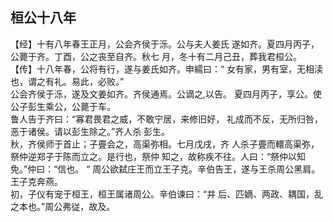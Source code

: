 ## 桓公十八年

【经】十有八年春王正月，公会齐侯于泺。公与夫人姜氏
遂如齐。夏四月丙子，公薨于齐。丁酉，公之丧至自齐。秋七
月，冬十有二月己丑，葬我君桓公。  
【传】十八年春，公将有行，遂与姜氏如齐。申繻曰：“
女有家，男有室，无相渎也，谓之有礼。易此，必败。”  
公会齐侯于泺，遂及文姜如齐。齐侯通焉。公谪之,以告。
夏四月丙子，享公。使公子彭生乘公，公薨于车。  
鲁人告于齐曰：“寡君畏君之威，不敢宁居，来修旧好，
礼成而不反，无所归咎，恶于诸侯。请以彭生除之。”齐人杀
彭生。  
秋，齐侯师于首止；子亹会之，高渠弥相。七月戊戌，齐
人杀子亹而轘高渠弥，祭仲逆郑子于陈而立之。是行也，祭仲
知之，故称疾不往。人曰：“祭仲以知免。”仲曰：“信也。
“
周公欲弑庄王而立王子克。辛伯告王，遂与王杀周公黑肩。
王子克奔燕。  
初，子仪有宠于桓王，桓王属诸周公。辛伯谏曰：“并
后、匹嫡、两政、耦国，乱之本也。”周公弗従，故及。  



